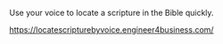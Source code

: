 Use your voice to locate a scripture in the Bible quickly.

https://locatescripturebyvoice.engineer4business.com/
